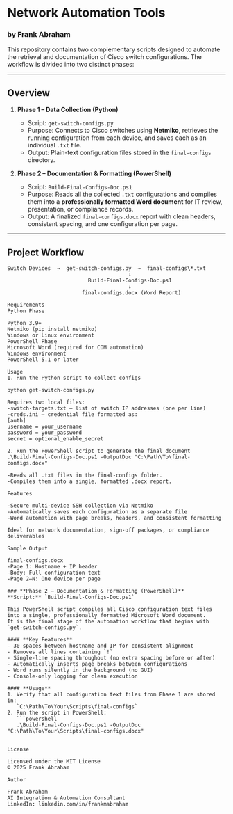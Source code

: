 # Network Automation Tools  
### by Frank Abraham  

This repository contains two complementary scripts designed to automate the retrieval and documentation of Cisco switch configurations. The workflow is divided into two distinct phases:  

---

## **Overview**
1. **Phase 1 – Data Collection (Python)**
   - Script: `get-switch-configs.py`
   - Purpose: Connects to Cisco switches using **Netmiko**, retrieves the running configuration from each device, and saves each as an individual `.txt` file.
   - Output: Plain-text configuration files stored in the `final-configs` directory.

2. **Phase 2 – Documentation & Formatting (PowerShell)**
   - Script: `Build-Final-Configs-Doc.ps1`
   - Purpose: Reads all the collected `.txt` configurations and compiles them into a **professionally formatted Word document** for IT review, presentation, or compliance records.
   - Output: A finalized `final-configs.docx` report with clean headers, consistent spacing, and one configuration per page.

---

## **Project Workflow**
```text
Switch Devices  →  get-switch-configs.py  →  final-configs\*.txt
                                       ↓
                          Build-Final-Configs-Doc.ps1
                                       ↓
                        final-configs.docx (Word Report)

Requirements
Python Phase

Python 3.9+
Netmiko (pip install netmiko)
Windows or Linux environment
PowerShell Phase
Microsoft Word (required for COM automation)
Windows environment
PowerShell 5.1 or later

Usage
1. Run the Python script to collect configs

python get-switch-configs.py

Requires two local files:
-switch-targets.txt – list of switch IP addresses (one per line)
-creds.ini – credential file formatted as:
[auth]
username = your_username
password = your_password
secret = optional_enable_secret

2. Run the PowerShell script to generate the final document
.\Build-Final-Configs-Doc.ps1 -OutputDoc "C:\Path\To\final-configs.docx"

-Reads all .txt files in the final-configs folder.
-Compiles them into a single, formatted .docx report.

Features

-Secure multi-device SSH collection via Netmiko
-Automatically saves each configuration as a separate file
-Word automation with page breaks, headers, and consistent formatting

Ideal for network documentation, sign-off packages, or compliance deliverables

Sample Output

final-configs.docx
-Page 1: Hostname + IP header
-Body: Full configuration text
-Page 2–N: One device per page

### **Phase 2 – Documentation & Formatting (PowerShell)**  
**Script:** `Build-Final-Configs-Doc.ps1`  

This PowerShell script compiles all Cisco configuration text files into a single, professionally formatted Microsoft Word document.  
It is the final stage of the automation workflow that begins with `get-switch-configs.py`.

#### **Key Features**
- 30 spaces between hostname and IP for consistent alignment  
- Removes all lines containing `!`  
- Single-line spacing throughout (no extra spacing before or after)  
- Automatically inserts page breaks between configurations  
- Word runs silently in the background (no GUI)  
- Console-only logging for clean execution  

#### **Usage**
1. Verify that all configuration text files from Phase 1 are stored in:  
   `C:\Path\To\Your\Scripts\final-configs`
2. Run the script in PowerShell:
   ```powershell
   .\Build-Final-Configs-Doc.ps1 -OutputDoc "C:\Path\To\Your\Scripts\final-configs.docx"


License

Licensed under the MIT License
© 2025 Frank Abraham

Author

Frank Abraham
AI Integration & Automation Consultant
LinkedIn: linkedin.com/in/frankmabraham

